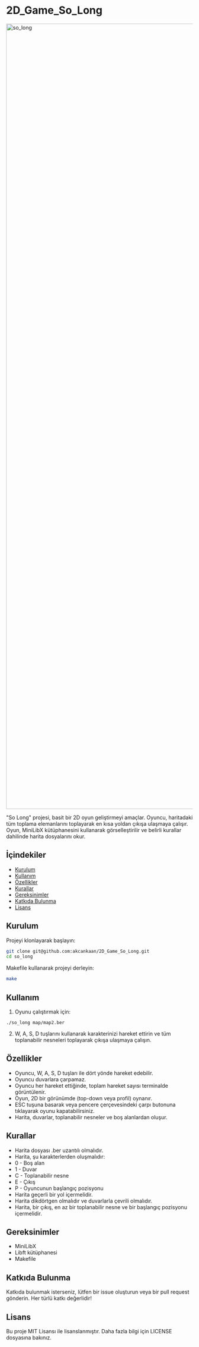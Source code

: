 # 2D_Game_So_Long

<img width="2114" alt="so_long" src="https://github.com/akcankaan/2D_Game_So_Long/assets/63432799/d5ea91e7-76f9-4cb0-9b80-d442fb1d723a">

"So Long" projesi, basit bir 2D oyun geliştirmeyi amaçlar. Oyuncu, haritadaki tüm toplama elemanlarını toplayarak en kısa yoldan çıkışa ulaşmaya çalışır. Oyun, MiniLibX kütüphanesini kullanarak görselleştirilir ve belirli kurallar dahilinde harita dosyalarını okur.

## İçindekiler
- [Kurulum](#kurulum)
- [Kullanım](#kullanım)
- [Özellikler](#özellikler)
- [Kurallar](#kurallar)
- [Gereksinimler](#gereksinimler)
- [Katkıda Bulunma](#katkıda-bulunma)
- [Lisans](#lisans)

## Kurulum
Projeyi klonlayarak başlayın:

 ```bash
git clone git@github.com:akcankaan/2D_Game_So_Long.git
cd so_long
```

Makefile kullanarak projeyi derleyin:
 ```bash
make
```

## Kullanım
1. Oyunu çalıştırmak için:
```
./so_long map/map2.ber
```
2. W, A, S, D tuşlarını kullanarak karakterinizi hareket ettirin ve tüm toplanabilir nesneleri toplayarak çıkışa ulaşmaya çalışın.

## Özellikler
- Oyuncu, W, A, S, D tuşları ile dört yönde hareket edebilir.
- Oyuncu duvarlara çarpamaz.
- Oyuncu her hareket ettiğinde, toplam hareket sayısı terminalde görüntülenir.
- Oyun, 2D bir görünümde (top-down veya profil) oynanır.
- ESC tuşuna basarak veya pencere çerçevesindeki çarpı butonuna tıklayarak oyunu kapatabilirsiniz.
- Harita, duvarlar, toplanabilir nesneler ve boş alanlardan oluşur.

## Kurallar
- Harita dosyası .ber uzantılı olmalıdır.
- Harita, şu karakterlerden oluşmalıdır:
- 0 - Boş alan
- 1 - Duvar
- C - Toplanabilir nesne
- E - Çıkış
- P - Oyuncunun başlangıç pozisyonu
- Harita geçerli bir yol içermelidir.
- Harita dikdörtgen olmalıdır ve duvarlarla çevrili olmalıdır.
- Harita, bir çıkış, en az bir toplanabilir nesne ve bir başlangıç pozisyonu içermelidir.

## Gereksinimler
- MiniLibX
- Libft kütüphanesi
- Makefile

## Katkıda Bulunma
Katkıda bulunmak isterseniz, lütfen bir issue oluşturun veya bir pull request gönderin. Her türlü katkı değerlidir!

## Lisans
Bu proje MIT Lisansı ile lisanslanmıştır. Daha fazla bilgi için LICENSE dosyasına bakınız.

